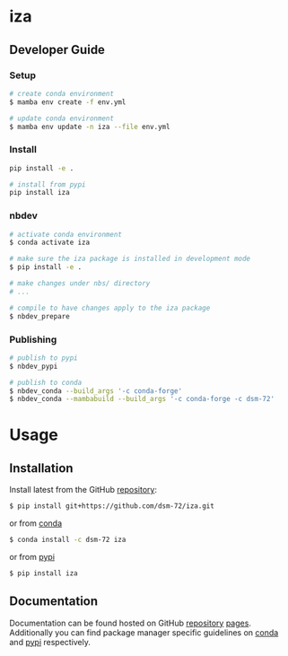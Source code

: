 # iza

<!-- WARNING: THIS FILE WAS AUTOGENERATED! DO NOT EDIT! -->

## Developer Guide

### Setup

``` sh
# create conda environment
$ mamba env create -f env.yml

# update conda environment
$ mamba env update -n iza --file env.yml
```

### Install

``` sh
pip install -e .

# install from pypi
pip install iza
```

### nbdev

``` sh
# activate conda environment
$ conda activate iza

# make sure the iza package is installed in development mode
$ pip install -e .

# make changes under nbs/ directory
# ...

# compile to have changes apply to the iza package
$ nbdev_prepare
```

### Publishing

``` sh
# publish to pypi
$ nbdev_pypi

# publish to conda
$ nbdev_conda --build_args '-c conda-forge'
$ nbdev_conda --mambabuild --build_args '-c conda-forge -c dsm-72'
```

# Usage

## Installation

Install latest from the GitHub
[repository](https://github.com/dsm-72/iza):

``` sh
$ pip install git+https://github.com/dsm-72/iza.git
```

or from [conda](https://anaconda.org/dsm-72/iza)

``` sh
$ conda install -c dsm-72 iza
```

or from [pypi](https://pypi.org/project/iza/)

``` sh
$ pip install iza
```

## Documentation

Documentation can be found hosted on GitHub
[repository](https://github.com/dsm-72/iza)
[pages](https://dsm-72.github.io/iza/). Additionally you can find
package manager specific guidelines on
[conda](https://anaconda.org/dsm-72/iza) and
[pypi](https://pypi.org/project/iza/) respectively.
